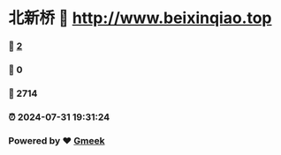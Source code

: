# 北新桥 :link: http://www.beixinqiao.top 
### :page_facing_up: [2](http://www.beixinqiao.top/tag.html) 
### :speech_balloon: 0 
### :hibiscus: 2714 
### :alarm_clock: 2024-07-31 19:31:24 
### Powered by :heart: [Gmeek](https://github.com/Meekdai/Gmeek)
